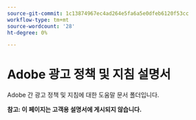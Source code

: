 ```yaml
---
source-git-commit: 1c13874967ec4ad264e5fa6a5e0dfeb6120f53cc
workflow-type: tm+mt
source-wordcount: '28'
ht-degree: 0%

---
```

# Adobe 광고 정책 및 지침 설명서

Adobe 간 광고 정책 및 지침에 대한 도움말 문서 폴더입니다.

**참고: 이 페이지는 고객용 설명서에 게시되지 않습니다.**
